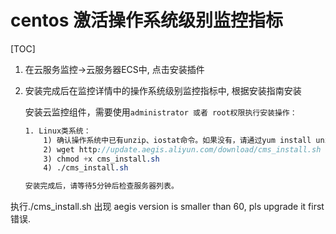 # centos 激活操作系统级别监控指标

[TOC]

1. 在云服务监控->云服务器ECS中, 点击安装插件

2. 安装完成后在监控详情中的操作系统级别监控指标中, 根据安装指南安装

   安装云监控组件，需要使用`administrator 或者 root权限执行安装操作：`

   ```scss
   1. Linux类系统：
       1) 确认操作系统中已有unzip、iostat命令。如果没有，请通过yum install unzip sysstat或apt-get install unzip sysstat进行安装。
       2) wget http://update.aegis.aliyun.com/download/cms_install.sh 
       3) chmod +x cms_install.sh 
       4) ./cms_install.sh 

   安装完成后，请等待5分钟后检查服务器列表。
   ```

执行./cms_install.sh  出现 aegis version is smaller than 60, pls upgrade it first错误.